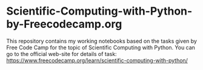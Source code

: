 # Scientific-Computing-with-Python-by-Freecodecamp.org
This repository contains my working notebooks based on the tasks given by Free Code Camp for the topic of Scientific Computing with Python.
You can go to the official web-site for details of task:
https://www.freecodecamp.org/learn/scientific-computing-with-python/
